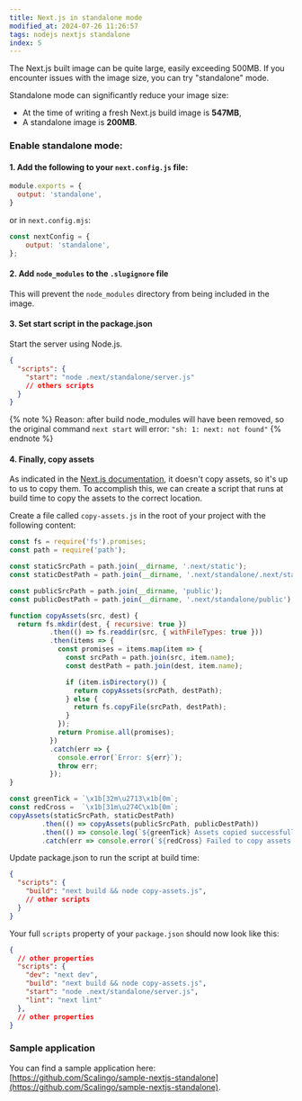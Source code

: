 ```yaml
---
title: Next.js in standalone mode
modified_at: 2024-07-26 11:26:57
tags: nodejs nextjs standalone
index: 5
---
```

The Next.js built image can be quite large, easily exceeding 500MB. If you encounter issues with the image size, you can try "standalone" mode.

Standalone mode can significantly reduce your image size:
* At the time of writing a fresh Next.js build image is **547MB**,
* A standalone image is **200MB**.

### Enable standalone mode:

#### 1. Add the following to your `next.config.js` file:
```js
module.exports = {
  output: 'standalone',
}
```
or in `next.config.mjs`:
```js
const nextConfig = {
    output: 'standalone',
};
```

#### 2. Add `node_modules` to the `.slugignore` file

This will prevent the `node_modules` directory from being included in the image.


#### 3. Set start script in the package.json

Start the server using Node.js.

```json
{
  "scripts": {
    "start": "node .next/standalone/server.js"
    // others scripts
  }
}
```

{% note %}
Reason: after build node_modules will have been removed, so the original command `next start` will error: `"sh: 1: next: not found"`
{% endnote %}

#### 4. Finally, copy assets

As indicated in the [Next.js documentation](https://nextjs.org/docs/advanced-features/output-file), it doesn't copy assets, so it's up to us to copy them.
To accomplish this, we can create a script that runs at build time to copy the assets to the correct location.

Create a file called `copy-assets.js` in the root of your project with the following content:
```js
const fs = require('fs').promises;
const path = require('path');

const staticSrcPath = path.join(__dirname, '.next/static');
const staticDestPath = path.join(__dirname, '.next/standalone/.next/static');

const publicSrcPath = path.join(__dirname, 'public');
const publicDestPath = path.join(__dirname, '.next/standalone/public');

function copyAssets(src, dest) {
  return fs.mkdir(dest, { recursive: true })
          .then(() => fs.readdir(src, { withFileTypes: true }))
          .then(items => {
            const promises = items.map(item => {
              const srcPath = path.join(src, item.name);
              const destPath = path.join(dest, item.name);

              if (item.isDirectory()) {
                return copyAssets(srcPath, destPath);
              } else {
                return fs.copyFile(srcPath, destPath);
              }
            });
            return Promise.all(promises);
          })
          .catch(err => {
            console.error(`Error: ${err}`);
            throw err;
          });
}

const greenTick = `\x1b[32m\u2713\x1b[0m`;
const redCross =  `\x1b[31m\u274C\x1b[0m`;
copyAssets(staticSrcPath, staticDestPath)
        .then(() => copyAssets(publicSrcPath, publicDestPath))
        .then(() => console.log(`${greenTick} Assets copied successfully`))
        .catch(err => console.error(`${redCross} Failed to copy assets: ${err}`));
```

Update package.json to run the script at build time:
```json
{
  "scripts": {
    "build": "next build && node copy-assets.js",
    // other scripts
  }
}
```

Your full `scripts` property of your `package.json` should now look like this:
```json
{
  // other properties
  "scripts": {
    "dev": "next dev",
    "build": "next build && node copy-assets.js",
    "start": "node .next/standalone/server.js",
    "lint": "next lint"
  },
  // other properties
}
```

### Sample application

You can find a sample application here: [https://github.com/Scalingo/sample-nextjs-standalone](https://github.com/Scalingo/sample-nextjs-standalone).
